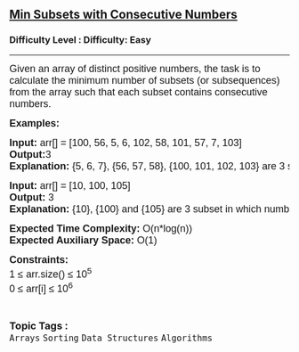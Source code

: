 <h2><a href="https://www.geeksforgeeks.org/problems/min-subsets-with-consecutive-numbers0601/1?status%5B%5D=solved&category%5B%5D=Arrays&sortBy=submissions&page=3&difficulty%5B%5D=0">Min Subsets with Consecutive Numbers</a></h2><h3>Difficulty Level : Difficulty: Easy</h3><hr><div class="problems_problem_content__Xm_eO"><p><span style="font-family: arial,helvetica,sans-serif;"><span style="font-size: 18px;">Given an array of distinct positive numbers, the task is to calculate the minimum number of subsets (or subsequences) from the array such that each subset contains consecutive numbers.</span></span></p>
<p><span style="font-family: arial,helvetica,sans-serif;"><span style="font-size: 18px;"><strong>Examples:</strong></span></span></p>
<pre><span style="font-family: arial,helvetica,sans-serif;"><span style="font-size: 18px;"><strong>Input: </strong>arr[] = [100, 56, 5, 6, 102, 58, 101, 57, 7, 103]</span>
<span style="font-size: 18px;"><strong>Output:</strong>3
<strong>Explanation: </strong>{5, 6, 7}, {56, 57, 58}, {100, 101, 102, 103} are 3 subset in which numbers are consecutive.</span></span></pre>
<pre><span style="font-family: arial,helvetica,sans-serif;"><span style="font-size: 18px;"><strong>Input: </strong>arr[] = [10, 100, 105]
<strong>Output: </strong>3
<strong>Explanation: </strong>{10}, {100} and {105} are 3 subset in which numbers are consecutive.</span></span> </pre>
<p><span style="font-family: arial,helvetica,sans-serif;"><span style="font-size: 18px;"><strong>Expected Time Complexity:</strong> O(n*log(n))<br><strong>Expected Auxiliary Space:</strong> O(1)</span></span></p>
<p><span style="font-family: arial,helvetica,sans-serif;"><span style="font-size: 18px;"><strong>Constraints:</strong><br>1 ≤ arr.size() ≤ 10<sup>5</sup><br>0 ≤ arr[i] ≤ 10<sup>6</sup></span></span></p></div><br><p><span style=font-size:18px><strong>Topic Tags : </strong><br><code>Arrays</code>&nbsp;<code>Sorting</code>&nbsp;<code>Data Structures</code>&nbsp;<code>Algorithms</code>&nbsp;
